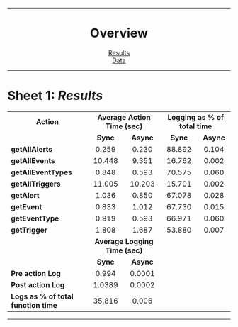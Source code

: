 * * *

<center>

# Overview

[Results](#table0)  
[Data](pz-workflow_AsyncLogging_Data.xlsx)  
</center>

* * *

<a name="table0">

# Sheet 1: _Results_

</a>

<table cellspacing="0" border="0">

<tbody>

<tr>

<td height="17" align="center"><b>Action</b></td>

<td colspan="2" valign="middle" align="center"><b>Average Action Time (sec)</b></td>

<td colspan="2" valign="middle" align="center"><b>Logging as % of total time</b></td>

</tr>

<tr>
<td></td>

<td align="center"><b>Sync</b></td>

<td align="center"><b>Async</b></td>

<td align="center"><b>Sync</b></td>

<td align="center"><b>Async</b></td>

</tr>

<tr>

<td height="17" align="left"><b>getAllAlerts</b></td>

<td sdval="0.259" sdnum="1033;" align="center">0.259</td>

<td sdval="0.230" sdnum="1033;" align="center">0.230</td>

<td sdval="88.892" sdnum="1033;" align="center">88.892</td>

<td sdval="0.104" sdnum="1033;" align="center">0.104</td>

</tr>

<tr>

<td height="17" align="left"><b>getAllEvents</b></td>

<td sdval="10.448" sdnum="1033;" align="center">10.448</td>

<td sdval="9.351" sdnum="1033;" align="center">9.351</td>

<td sdval="16.762" sdnum="1033;" align="center">16.762</td>

<td sdval="0.002" sdnum="1033;" align="center">0.002</td>

</tr>

<tr>

<td height="17" align="left"><b>getAllEventTypes</b></td>

<td sdval="0.848" sdnum="1033;" align="center">0.848</td>

<td sdval="0.593" sdnum="1033;" align="center">0.593</td>

<td sdval="70.575" sdnum="1033;" align="center">70.575</td>

<td sdval="0.060" sdnum="1033;" align="center">0.060</td>

</tr>

<tr>

<td height="17" align="left"><b>getAllTriggers</b></td>

<td sdval="11.005" sdnum="1033;" align="center">11.005</td>

<td sdval="10.203" sdnum="1033;" align="center">10.203</td>

<td sdval="15.701" sdnum="1033;" align="center">15.701</td>

<td sdval="0.002" sdnum="1033;" align="center">0.002</td>

</tr>

<tr>

<td height="17" align="left"><b>getAlert</b></td>

<td sdval="1.036" sdnum="1033;" align="center">1.036</td>

<td sdval="0.850" sdnum="1033;" align="center">0.850</td>

<td sdval="67.078" sdnum="1033;" align="center">67.078</td>

<td sdval="0.028" sdnum="1033;" align="center">0.028</td>

</tr>

<tr>

<td height="17" align="left"><b>getEvent</b></td>

<td sdval="0.833" sdnum="1033;" align="center">0.833</td>

<td sdval="1.012" sdnum="1033;" align="center">1.012</td>

<td sdval="67.730" sdnum="1033;" align="center">67.730</td>

<td sdval="0.015" sdnum="1033;" align="center">0.015</td>

</tr>

<tr>

<td height="17" align="left"><b>getEventType</b></td>

<td sdval="0.919" sdnum="1033;" align="center">0.919</td>

<td sdval="0.593" sdnum="1033;" align="center">0.593</td>

<td sdval="66.971" sdnum="1033;" align="center">66.971</td>

<td sdval="0.060" sdnum="1033;" align="center">0.060</td>

</tr>

<tr>

<td height="17" align="left"><b>getTrigger</b></td>

<td sdval="1.808" sdnum="1033;" align="center">1.808</td>

<td sdval="1.687" sdnum="1033;" align="center">1.687</td>

<td sdval="53.880" sdnum="1033;" align="center">53.880</td>

<td sdval="0.007" sdnum="1033;" align="center">0.007</td>

</tr>

<tr>

<td></td>

<td colspan="2" valign="middle" align="center"><b>Average Logging Time (sec)</b></td>

</tr>

<tr>

<td></td>

<td align="center"><b>Sync</b></td>

<td align="center"><b>Async</b></td>

</tr>

<tr>

<td height="17" align="left"><b>Pre action Log</b></td>

<td sdval="0.994" sdnum="1033;" align="center">0.994</td>

<td sdval="0.0000568082619047619" sdnum="1033;0;0.000E+00" align="center">0.0001</td>

</tr>

<tr>

<td height="17" align="left"><b>Post action Log</b></td>

<td sdval="1.038" sdnum="1033;" align="center">1.0389</td>

<td sdval="0.0002" sdnum="1033;" align="center">0.0002</td>

</tr>

<tr>

<td height="17" align="left"><b>Logs as % of total function time</b></td>

<td sdval="35.816" sdnum="1033;" align="center">35.816</td>

<td sdval="0.006" sdnum="1033;" align="center">0.006</td>

</tr>

</tbody>

</table>

* * *

